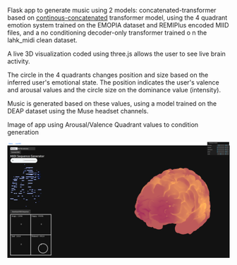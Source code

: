 Flask app to generate music using 2 models: concatenated-transformer based on [continous-concatenated](https://github.com/serkansulun/midi-emotion) transformer model, using the 4 quadrant emotion system trained on the EMOPIA dataset and REMIPlus encoded MIID files, and a no conditioning decoder-only transformer trained o  n the lahk_midi clean dataset.  

A live 3D visualization coded using three.js allows the user to see live brain activity. 

The circle in the 4 quadrants changes position and size based on the inferred user's emotional state. The position indicates the user's valence and arousal values and the circle size on the dominance value (intensity).

Music is generated based on these values, using a model trained on the DEAP dataset using the Muse headset channels.

Image of app using Arousal/Valence Quadrant values to condition generation

![App screenshot using quadrants](docs/flask_screen1.png)


